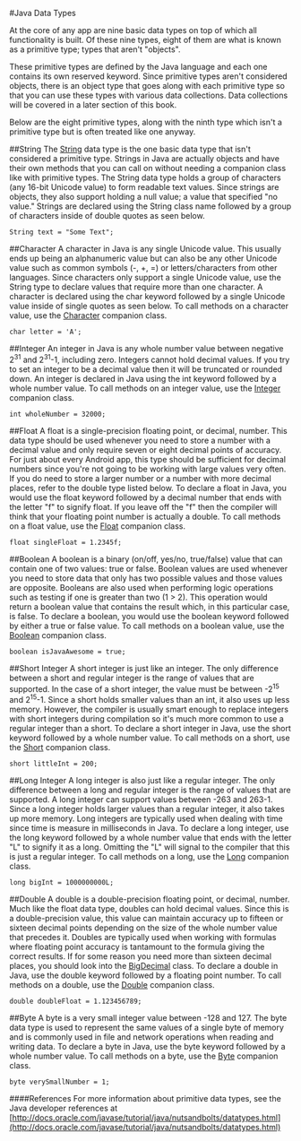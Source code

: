 #Java Data Types

At the core of any app are nine basic data types on top of which all functionality is built. Of these nine types, eight of them are what is known as a primitive type; types that aren't "objects". 

These primitive types are defined by the Java language and each one contains its own reserved keyword. Since primitive types aren't considered objects, there is an object type that goes along with each primitive type so that you can use these types with various data collections.  Data collections will be covered in a later section of this book. 

Below are the eight primitive types, along with the ninth type which isn't a primitive type but is often treated like one anyway.

##String
The [String](http://developer.android.com/reference/java/lang/String.html) data type is the one basic data type that isn't considered a primitive type. Strings in Java are actually objects and have their own methods that you can call on  without needing a companion class like with primitive types. The String data type holds a group of characters (any 16-bit Unicode value) to form readable text values. Since strings are objects, they also support holding a null value; a value that specified "no value." Strings are declared using the String class name followed by a group of characters inside of double quotes as seen below.

```String text = "Some Text";```

##Character
A character in Java is any single Unicode value. This usually ends up being an alphanumeric value but can also be any other Unicode value such as common symbols (-, +, =) or letters/characters from other languages. Since characters only support a single Unicode value, use the String type to declare values that require more than one character. A character is declared using the char keyword followed by a single Unicode value inside of single quotes as seen below. To call methods on a character value, use the [Character](http://developer.android.com/reference/java/lang/Character.html) companion class.

```char letter = 'A';```

##Integer
An integer in Java is any whole number value between  negative 2<sup>31</sup> and 2<sup>31</sup>-1, including zero. Integers cannot hold decimal values. If you try to set an integer to be a decimal value then it will be truncated or rounded down. An integer is declared in Java using the int keyword followed by a whole number value. To call methods on an integer value, use the [Integer](http://developer.android.com/reference/java/lang/Integer.html) companion class.

```int wholeNumber = 32000;```

##Float
A float is a single-precision floating point, or decimal, number. This data type should be used whenever you need to store a number with a decimal value and only require seven or eight decimal points of accuracy. For just about every Android app, this type should be sufficient for decimal numbers since you're not going to be working with large values very often. If you do need to store a larger number or a number with more decimal places, refer to the double type listed below. To declare a float in Java, you would use the float keyword followed by a decimal number that ends with the letter "f" to signify float. If you leave off the "f" then the compiler will think that your floating point number is actually a double. To call methods on a float value, use the [Float](http://developer.android.com/reference/java/lang/Float.html) companion class.

```float singleFloat = 1.2345f;```

##Boolean
A boolean is a binary (on/off, yes/no, true/false) value that can contain one of two values: true or false. Boolean values are used whenever you need to store data that only has two possible values and those values are opposite. Booleans are also used when performing logic operations such as testing if one is greater than two (1 > 2). This operation would return a boolean value that contains the result which, in this particular case, is false. To declare a boolean, you would use the boolean keyword followed by either a true or false value. To call methods on a boolean value, use the [Boolean](http://developer.android.com/reference/java/lang/Boolean.html) companion class.

```boolean isJavaAwesome = true;```

##Short Integer
A short integer is just like an integer. The only difference between a short and regular integer is the range of values that are supported. In the case of a short integer, the value must be between -2<sup>15</sup> and 2<sup>15</sup>-1. Since a short holds smaller values than an int, it also uses up less memory. However, the compiler is usually smart enough to replace integers with short integers during compilation so it's much more common to use a regular integer than a short. To declare a short integer in Java, use the short keyword followed by a whole number value. To call methods on a short, use the [Short](http://developer.android.com/reference/java/lang/Short.html) companion class.

```short littleInt = 200;```

##Long Integer
A long integer is also just like a regular integer. The only difference between a long and regular integer is the range of values that are supported. A long integer can support values between -263 and 263-1. Since a long integer holds larger values than a regular integer, it also takes up more memory. Long integers are typically used when dealing with time since time is measure in milliseconds in Java. To declare a long integer, use the long keyword followed by a whole number value that ends with the letter "L" to signify it as a long. Omitting the "L" will signal to the compiler that this is just a regular integer. To call methods on a long, use the [Long](http://developer.android.com/reference/java/lang/Long.html) companion class.

```long bigInt = 1000000000L;```

##Double
A double is a double-precision floating point, or decimal, number. Much like the float data type, doubles can hold decimal values. Since this is a double-precision value, this value can maintain accuracy up to fifteen or sixteen decimal points depending on the size of the whole number value that precedes it. Doubles are typically used when working with formulas where floating point accuracy is tantamount to the formula giving the correct results. If for some reason you need more than sixteen decimal places, you should look into the [BigDecimal](http://developer.android.com/reference/java/math/BigDecimal.html) class. To declare a double in Java, use the double keyword followed by a floating point number. To call methods on a double, use the [Double](http://developer.android.com/reference/java/lang/Double.html) companion class.

```double doubleFloat = 1.123456789;```

##Byte
A byte is a very small integer value between -128 and 127. The byte data type is used to represent the same values of a single byte of memory and is commonly used in file and network operations when reading and writing data. To declare a byte in Java, use the byte keyword followed by a whole number value. To call methods on a byte, use the [Byte](http://developer.android.com/reference/java/lang/Byte.html) companion class.

```byte verySmallNumber = 1;```

####References
For more information about primitive data types, see the Java developer references at  [http://docs.oracle.com/javase/tutorial/java/nutsandbolts/datatypes.html](http://docs.oracle.com/javase/tutorial/java/nutsandbolts/datatypes.html)